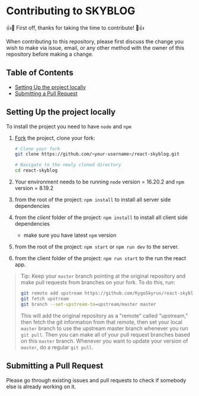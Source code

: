 # Contributing to SKYBLOG

👍🎉 First off, thanks for taking the time to contribute! 🎉👍

When contributing to this repository, please first discuss the change you wish to make via issue, email, or any other method with the owner of this repository before making a change.


## Table of Contents

- [Setting Up the project locally](#setting-up-the-project-locally)
- [Submitting a Pull Request](#submitting-a-pull-request)

## Setting Up the project locally

To install the project you need to have `node` and `npm`

1.  [Fork](https://help.github.com/articles/fork-a-repo/) the project, clone
    your fork:

    ```sh
    # Clone your fork
    git clone https://github.com/<your-username>/react-skyblog.git

    # Navigate to the newly cloned directory
    cd react-skyblog
    ```

2.  Your environment needs to be running `node` version = 16.20.2 and `npm` version = 8.19.2

3.  from the root of the project: `npm install` to install all server side dependencies

4.  from the *client* folder of the project: `npm install` to install all client side dependencies

    - make sure you have latest `npm` version

5.  from the root of the project: `npm start` or `npm run dev` to the server.

6.  from the client folder of the project: `npm run start` to the run the react app.

> Tip: Keep your `master` branch pointing at the original repository and make
> pull requests from branches on your fork. To do this, run:
>
> ```sh
> git remote add upstream https://github.com/KygoSkyrus/react-skyblog.git
> git fetch upstream
> git branch --set-upstream-to=upstream/master master
> ```
>
> This will add the original repository as a "remote" called "upstream," then
> fetch the git information from that remote, then set your local `master`
> branch to use the upstream master branch whenever you run `git pull`. Then you
> can make all of your pull request branches based on this `master` branch.
> Whenever you want to update your version of `master`, do a regular `git pull`.

## Submitting a Pull Request

Please go through existing issues and pull requests to check if somebody else is already working on it.
